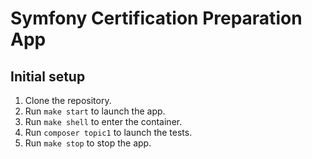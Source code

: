 # Symfony Certification Preparation App

## Initial setup
1. Clone the repository.
2. Run `make start` to launch the app.
3. Run `make shell` to enter the container.
4. Run `composer topic1` to launch the tests.
5. Run `make stop` to stop the app.
